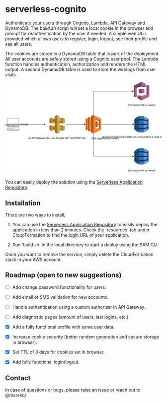 serverless-cognito
==================
Authenticate your users through Cognito, Lambda, API Gateway and DynamoDB. The *build.sh* script will set a local cookie in the browser and prompt for reauthentication by the user if needed. A simple web UI is provided which allows users to register, login, logout, see their profile and see all users.


The cookies are stored in a DynamoDB table that is part of the deployment. All user accounts are safely stored using a Cognito user pool. The Lambda function handles authentication, authorization and renders the HTML output. A second DynamoDB table is used to store the weblogs from user visits. 


![alt text](./diagrams/main.svg)


You can easily deploy the solution using the [Serverless Application Repository](https://serverlessrepo.aws.amazon.com/applications/arn:aws:serverlessrepo:us-east-1:517266833056:applications~serverless-cognito).


Installation
------------

There are two ways to install;

1. You can  use the [Serverless Application Repository](https://serverlessrepo.aws.amazon.com/applications/arn:aws:serverlessrepo:us-east-1:517266833056:applications~serverless-cognito) to easily deploy the application in less than 2 minutes. Check the 'resources' tab under CloudFormation to find the login URL of your application.

2. Run 'build.sh' in the local directory to start a deploy using the SAM CLI.  


Once you want to remove the service, simply delete the CloudFormation stack in your AWS account. 


Roadmap (open to new suggestions)
---------------------------------

- [ ] Add change password functionality for users.
- [ ] Add email or SMS validation for new accounts. 
- [ ] Handle authentication using a custom authorizer in API Gateway. 
- [ ] Add diagnostic pages (amount of users, last logins, etc.)
- [X] Add a fully functional profile with some user data.
- [X] Increase cookie security (better random generation and secure storage in browser).
- [X] Set TTL of 3 days for cookies set in browser.
- [X] Add fully functional login/logout. 


Contact
-------

In case of questions or bugs, please raise an issue or reach out to @marekq!

